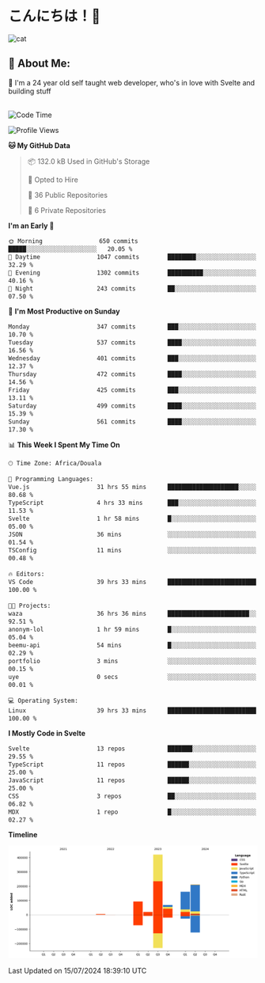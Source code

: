 

# こんにちは！🙂  
![cat](https://github.com/michaelnji/michaelnji/assets/73862378/606e99e9-2c18-4853-8722-991e4af8eae6)

## 💫 About Me:
🙂 I'm a 24 year old self taught web developer, who's in love with Svelte and building stuff <br><br>

<!--START_SECTION:waka-->
![Code Time](http://img.shields.io/badge/Code%20Time-767%20hrs%207%20mins-blue)

![Profile Views](http://img.shields.io/badge/Profile%20Views-0-blue)

**🐱 My GitHub Data** 

> 📦 132.0 kB Used in GitHub's Storage 
 > 
> 💼 Opted to Hire
 > 
> 📜 36 Public Repositories 
 > 
> 🔑 6 Private Repositories 
 > 
**I'm an Early 🐤** 

```text
🌞 Morning                650 commits         █████░░░░░░░░░░░░░░░░░░░░   20.05 % 
🌆 Daytime                1047 commits        ████████░░░░░░░░░░░░░░░░░   32.29 % 
🌃 Evening                1302 commits        ██████████░░░░░░░░░░░░░░░   40.16 % 
🌙 Night                  243 commits         ██░░░░░░░░░░░░░░░░░░░░░░░   07.50 % 
```
📅 **I'm Most Productive on Sunday** 

```text
Monday                   347 commits         ███░░░░░░░░░░░░░░░░░░░░░░   10.70 % 
Tuesday                  537 commits         ████░░░░░░░░░░░░░░░░░░░░░   16.56 % 
Wednesday                401 commits         ███░░░░░░░░░░░░░░░░░░░░░░   12.37 % 
Thursday                 472 commits         ████░░░░░░░░░░░░░░░░░░░░░   14.56 % 
Friday                   425 commits         ███░░░░░░░░░░░░░░░░░░░░░░   13.11 % 
Saturday                 499 commits         ████░░░░░░░░░░░░░░░░░░░░░   15.39 % 
Sunday                   561 commits         ████░░░░░░░░░░░░░░░░░░░░░   17.30 % 
```


📊 **This Week I Spent My Time On** 

```text
🕑︎ Time Zone: Africa/Douala

💬 Programming Languages: 
Vue.js                   31 hrs 55 mins      ████████████████████░░░░░   80.68 % 
TypeScript               4 hrs 33 mins       ███░░░░░░░░░░░░░░░░░░░░░░   11.53 % 
Svelte                   1 hr 58 mins        █░░░░░░░░░░░░░░░░░░░░░░░░   05.00 % 
JSON                     36 mins             ░░░░░░░░░░░░░░░░░░░░░░░░░   01.54 % 
TSConfig                 11 mins             ░░░░░░░░░░░░░░░░░░░░░░░░░   00.48 % 

🔥 Editors: 
VS Code                  39 hrs 33 mins      █████████████████████████   100.00 % 

🐱‍💻 Projects: 
waza                     36 hrs 36 mins      ███████████████████████░░   92.51 % 
anonym-lol               1 hr 59 mins        █░░░░░░░░░░░░░░░░░░░░░░░░   05.04 % 
beemu-api                54 mins             █░░░░░░░░░░░░░░░░░░░░░░░░   02.29 % 
portfolio                3 mins              ░░░░░░░░░░░░░░░░░░░░░░░░░   00.15 % 
uye                      0 secs              ░░░░░░░░░░░░░░░░░░░░░░░░░   00.01 % 

💻 Operating System: 
Linux                    39 hrs 33 mins      █████████████████████████   100.00 % 
```

**I Mostly Code in Svelte** 

```text
Svelte                   13 repos            ███████░░░░░░░░░░░░░░░░░░   29.55 % 
TypeScript               11 repos            ██████░░░░░░░░░░░░░░░░░░░   25.00 % 
JavaScript               11 repos            ██████░░░░░░░░░░░░░░░░░░░   25.00 % 
CSS                      3 repos             ██░░░░░░░░░░░░░░░░░░░░░░░   06.82 % 
MDX                      1 repo              █░░░░░░░░░░░░░░░░░░░░░░░░   02.27 % 
```



**Timeline**

![Lines of Code chart](https://raw.githubusercontent.com/michaelnji/michaelnji/main/assets/bar_graph.png)


 Last Updated on 15/07/2024 18:39:10 UTC
<!--END_SECTION:waka-->
